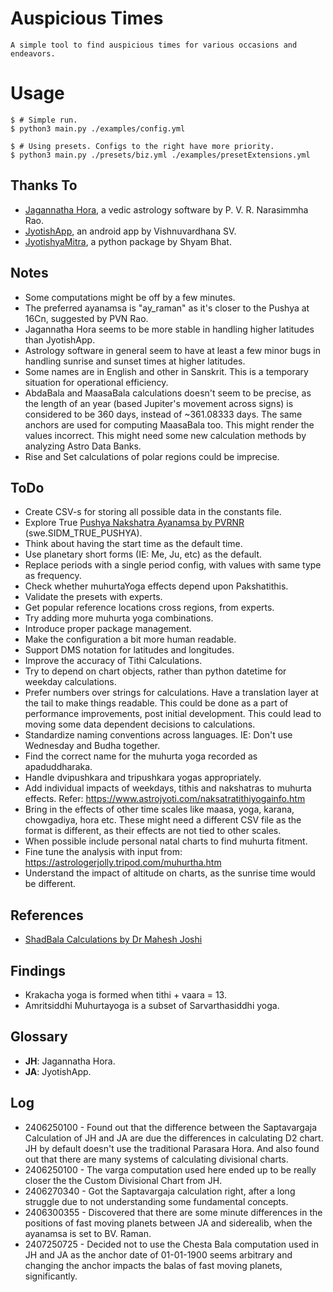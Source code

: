 # Auspicious Times

	A simple tool to find auspicious times for various occasions and endeavors.

# Usage
```console
$ # Simple run.
$ python3 main.py ./examples/config.yml

$ # Using presets. Configs to the right have more priority.
$ python3 main.py ./presets/biz.yml ./examples/presetExtensions.yml
```

## Thanks To
* [Jagannatha Hora](https://www.vedicastrologer.org/jh/), a vedic astrology software by P. V. R. Narasimmha Rao.
* [JyotishApp](https://play.google.com/store/apps/details?id=com.vishdroid.jyotisha), an android app by Vishnuvardhana SV.
* [JyotishyaMitra](https://github.com/VicharaVandana/jyotishyamitra/), a python package by Shyam Bhat.

## Notes
* Some computations might be off by a few minutes.
* The preferred ayanamsa is "ay_raman" as it's closer to the Pushya at 16Cn, suggested by PVN Rao.
* Jagannatha Hora seems to be more stable in handling higher latitudes than JyotishApp.
* Astrology software in general seem to have at least a few minor bugs in handling sunrise and sunset times at higher latitudes.
* Some names are in English and other in Sanskrit. This is a temporary situation for operational efficiency.
* AbdaBala and MaasaBala calculations doesn't seem to be precise, as the length of an year (based Jupiter's movement across signs) is considered to be 360 days, instead of ~361.08333 days. The same anchors are used for computing MaasaBala too. This might render the values incorrect. This might need some new calculation methods by analyzing Astro Data Banks.
* Rise and Set calculations of polar regions could be imprecise.

## ToDo
* Create CSV-s for storing all possible data in the constants file.
* Explore True [Pushya Nakshatra Ayanamsa by PVRNR](https://astrorigin.com/pyswisseph/sphinx/ephemerides/sidereal/suryasiddhanta_and_aryabhata.html#true-pushya-paksha-ayanamsha) (swe.SIDM_TRUE_PUSHYA).
* Think about having the start time as the default time.
* Use planetary short forms (IE: Me, Ju, etc) as the default.
* Replace periods with a single period config, with values with same type as frequency.
* Check whether muhurtaYoga effects depend upon Pakshatithis.
* Validate the presets with experts.
* Get popular reference locations cross regions, from experts.
* Try adding more muhurta yoga combinations.
* Introduce proper package management.
* Make the configuration a bit more human readable.
* Support DMS notation for latitudes and longitudes.
* Improve the accuracy of Tithi Calculations.
* Try to depend on chart objects, rather than python datetime for weekday calculations.
* Prefer numbers over strings for calculations. Have a translation layer at the tail to make things readable. This could be done as a part of performance improvements, post initial development. This could lead to moving some data dependent decisions to calculations.
* Standardize naming conventions across languages. IE: Don't use Wednesday and Budha together.
* Find the correct name for the muhurta yoga recorded as apaduddharaka.
* Handle dvipushkara and tripushkara yogas appropriately.
* Add individual impacts of weekdays, tithis and nakshatras to muhurta effects. Refer: https://www.astrojyoti.com/naksatratithiyogainfo.htm
* Bring in the effects of other time scales like maasa, yoga, karana, chowgadiya, hora etc. These might need a different CSV file as the format is different, as their effects are not tied to other scales.
* When possible include personal natal charts to find muhurta fitment.
* Fine tune the analysis with input from: https://astrologerjolly.tripod.com/muhurtha.htm
* Understand the impact of altitude on charts, as the sunrise time would be different.

## References
* [ShadBala Calculations by Dr Mahesh Joshi](https://www.youtube.com/watch?v=d7GX4Jm39Is)

## Findings
* Krakacha yoga is formed when tithi + vaara = 13.
* Amritsiddhi Muhurtayoga is a subset of Sarvarthasiddhi yoga.

## Glossary
* **JH**: Jagannatha Hora.
* **JA**: JyotishApp.

## 	Log
* 2406250100 - Found out that the difference between the Saptavargaja Calculation of JH and JA are due the differences in calculating D2 chart. JH by default doesn't use the traditional Parasara Hora. And also found out that there are many systems of calculating divisional charts.
* 2406250100 - The varga computation used here ended up to be really closer the the Custom Divisional Chart from JH.
* 2406270340 - Got the Saptavargaja calculation right, after a long struggle due to not understanding some fundamental concepts.
* 2406300355 - Discovered that there are some minute differences in the positions of fast moving planets between JA and siderealib, when the ayanamsa is set to BV. Raman.
* 2407250725 - Decided not to use the Chesta Bala computation used in JH and JA as the anchor date of 01-01-1900 seems arbitrary and changing the anchor impacts the balas of fast moving planets, significantly.
